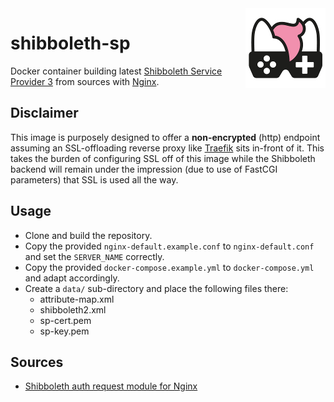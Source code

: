 <img src="assets/NSS-128x128.png" align="right" />

# shibboleth-sp

Docker container building latest [Shibboleth Service Provider 3](https://shibboleth.atlassian.net/wiki/spaces/SP3/overview) from sources with [Nginx](https://nginx.org/en/).

## Disclaimer

This image is purposely designed to offer a **non-encrypted** (http) endpoint assuming an SSL-offloading reverse proxy like [Traefik](https://doc.traefik.io/traefik/) sits in-front of it. This takes the burden of configuring SSL off of this image while the Shibboleth backend will remain under the impression (due to use of FastCGI parameters) that SSL is used all the way.

## Usage

- Clone and build the repository.
- Copy the provided `nginx-default.example.conf` to `nginx-default.conf` and set the `SERVER_NAME` correctly.
- Copy the provided `docker-compose.example.yml` to `docker-compose.yml` and adapt accordingly.
- Create a `data/` sub-directory and place the following files there:
  - attribute-map.xml
  - shibboleth2.xml
  - sp-cert.pem
  - sp-key.pem

## Sources

- [Shibboleth auth request module for Nginx](https://github.com/nginx-shib/nginx-http-shibboleth)
